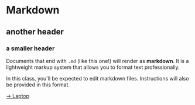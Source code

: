 # Markdown
## another header
### a smaller header
 
Documents that end with `.md` (like this one!) will render as **markdown**. It is a lightweight markup system that allows you to format text professionally.

In this class, you'll be expected to edit markdown files. Instructions will also be provided in this format. 



[-> Laptop](/about-100/10_laptop.md)
